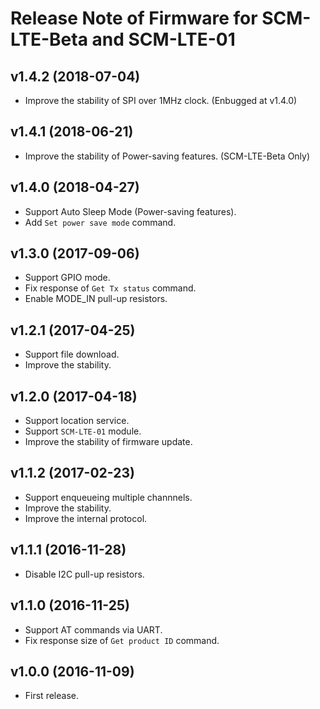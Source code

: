 # Release Note of Firmware for SCM-LTE-Beta and SCM-LTE-01

## v1.4.2 (2018-07-04)

* Improve the stability of SPI over 1MHz clock. (Enbugged at v1.4.0)

## v1.4.1 (2018-06-21)

* Improve the stability of Power-saving features. (SCM-LTE-Beta Only)

## v1.4.0 (2018-04-27)

* Support Auto Sleep Mode (Power-saving features).
* Add `Set power save mode` command.

## v1.3.0 (2017-09-06)

* Support GPIO mode.
* Fix response of `Get Tx status` command.
* Enable MODE_IN pull-up resistors.


## v1.2.1 (2017-04-25)

* Support file download.
* Improve the stability.


## v1.2.0 (2017-04-18)

* Support location service.
* Support `SCM-LTE-01` module.
* Improve the stability of firmware update.


## v1.1.2 (2017-02-23)

* Support enqueueing multiple channnels.
* Improve the stability.
* Improve the internal protocol.


## v1.1.1 (2016-11-28)

* Disable I2C pull-up resistors.


## v1.1.0 (2016-11-25)

* Support AT commands via UART.
* Fix response size of `Get product ID` command.


## v1.0.0 (2016-11-09)

* First release.
